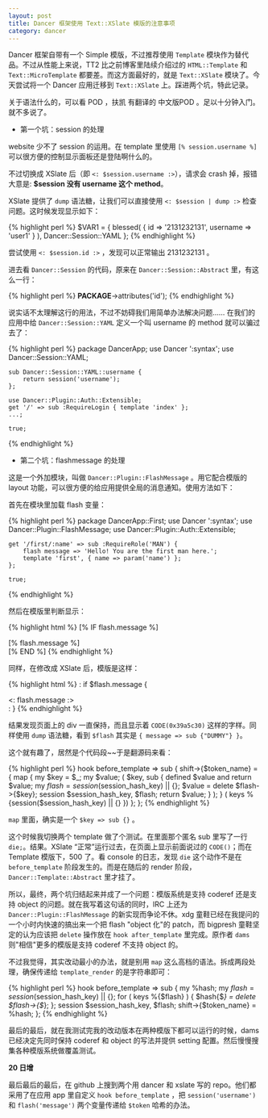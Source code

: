 ```yaml
---
layout: post
title: Dancer 框架使用 Text::XSlate 模版的注意事项
category: dancer
---
```

Dancer 框架自带有一个 Simple 模版，不过推荐使用 `Template` 模块作为替代品。不过从性能上来说，TT2 比之前博客里陆续介绍过的 `HTML::Template` 和 `Text::MicroTemplate` 都要差。而这方面最好的，就是 `Text::XSlate` 模块了。今天尝试将一个 Dancer 应用迁移到 `Text::XSlate` 上。踩进两个坑，特此记录。

关于语法什么的，可以看 POD ，扶凯 有翻译的 中文版POD 。足以十分钟入门。就不多说了。

* 第一个坑：session 的处理

website 少不了 session 的运用。在 template 里使用 `[% session.username %]` 可以很方便的控制显示面板还是登陆啊什么的。

不过切换成 XSlate 后（即 `<: $session.username :>`），请求会 crash 掉，报错大意是: __$session 没有 username 这个 method__。

XSlate 提供了 `dump` 语法糖，让我们可以直接使用 `<: $session | dump :>` 检查问题。这时候发现显示如下：

{% highlight perl %}
    $VAR1 = { blessed( { id => '2131232131', username => 'user1' } ), Dancer::Session::YAML };
{% endhighlight %}

尝试使用 `<: $session.id :>` ，发现可以正常输出 2131232131 。

进去看 `Dancer::Session` 的代码，原来在 `Dancer::Session::Abstract` 里，有这么一行：

{% highlight perl %}
    __PACKAGE__->attributes('id');
{% endhighlight %}

说实话不太理解这行的用法，不过不妨碍我们用简单办法解决问题…… 在我们的应用中给 `Dancer::Session::YAML` 定义一个叫 username 的 method 就可以骗过去了：

{% highlight perl %}
    package DancerApp;
    use Dancer ':syntax';
    use Dancer::Session::YAML;
    
    sub Dancer::Session::YAML::username {
        return session('username');
    };
    
    use Dancer::Plugin::Auth::Extensible;
    get '/' => sub :RequireLogin { template 'index' };
    ...;
    
    true;
{% endhighlight %}

* 第二个坑：flashmessage 的处理

这是一个外加模块，叫做 `Dancer::Plugin::FlashMessage` 。用它配合模版的 layout 功能，可以很方便的给应用提供全局的消息通知。使用方法如下：

首先在模块里加载 flash 变量：

{% highlight perl %}
    package DancerApp::First;
    use Dancer ':syntax';
    use Dancer::Plugin::FlashMessage;
    use Dancer::Plugin::Auth::Extensible;
    
    get '/first/:name' => sub :RequireRole('MAN') {
        flash message => 'Hello! You are the first man here.';
        template 'first', { name => param('name') };
    };
    
    true;
{% endhighlight %}

然后在模版里判断显示：

{% highlight html %}
    [% IF flash.message %]
      <div class="alert alert-success">
        [% flash.message %]
      </div>
    [% END %]
{% endhighlight %}

同样，在修改成 XSlate 后，模版是这样：

{% highlight html %}
    : if $flash.message {
      <div class="alert alert-success">
        <: flash.message :>
      </div>
    : }
{% endhighlight %}

结果发现页面上的 div 一直保持，而且显示着 `CODE(0x39a5c30)` 这样的字样。同样使用 `dump` 语法糖，看到 `$flash` 其实是 `{ message => sub {"DUMMY"} }`。

这个就有趣了，居然是个代码段~~于是翻源码来看：

{% highlight perl %}
    hook before_template => sub {
        shift->{$token_name} = {
            map { my $key = $_; my $value;
                ( $key, sub { defined $value and return $value;
                    my $flash = session($session_hash_key) || {};
                    $value = delete $flash->{$key};
                    session $session_hash_key, $flash;
                    return $value;
                } );
            } ( keys %{session($session_hash_key) || {} })
        };
    };
{% endhighlight %}

`map` 里面，确实是一个 `$key => sub {}` 。

这个时候我切换两个 template 做了个测试。在里面那个匿名 sub 里写了一行 `die;`。结果。XSlate “正常”运行过去，在页面上显示前面说过的 `CODE()`；而在 Template 模版下，500 了。看 console 的日志，发现 `die` 这个动作不是在 `before_template` 阶段发生的。而是在随后的 render 阶段，`Dancer::Template::Abstract` 里才挂了。

所以，最终，两个坑归结起来并成了一个问题：模版系统是支持 coderef 还是支持 object 的问题。就在我写着这句话的同时，IRC 上还为 `Dancer::Plugin::FlashMessage` 的新实现而争论不休。xdg 童鞋已经在我提问的一个小时内快速的搞出来一个把 flash "object 化"的 patch，而 bigpresh 童鞋坚定的认为应该把 `delete` 操作放在 `hook after_template` 里完成。原作者 `dams` 则"相信"更多的模版是支持 coderef 不支持 object 的。

不过我觉得，其实改动最小的办法，就是别用 `map` 这么高档的语法。拆成两段处理，确保传递给 `template_render` 的是字符串即可：

{% highlight perl %}
    hook before_template => sub {
        my %hash;
        my $flash = session($session_hash_key) || {};
        for ( keys %{$flash} ) {
            $hash{$_} = delete $flash->{$_};
        };
        session $session_hash_key, $flash;
        shift->{$token_name} = \%hash;
    };
{% endhighlight %}

最后的最后，就在我测试完我的改动版本在两种模版下都可以运行的时候，dams 已经决定先同时保持 coderef 和 object 的写法并提供 setting 配置。然后慢慢搜集各种模版系统做覆盖测试。

__20 日增__

最后最后的最后，在 github 上搜到两个用 dancer 和 xslate 写的 repo。他们都采用了在应用 app 里自定义 `hook before_template` ，把 `session('username')` 和 `flash('message')` 两个变量传递给 `$token` 哈希的办法。
